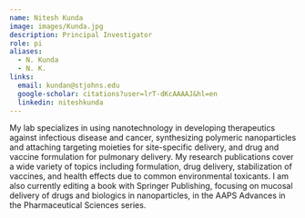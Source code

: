 ```yaml
---
name: Nitesh Kunda
image: images/Kunda.jpg
description: Principal Investigator
role: pi
aliases:
  - N. Kunda
  - N. K.
links:
  email: kundan@stjohns.edu
  google-scholar: citations?user=lrT-dKcAAAAJ&hl=en 
  linkedin: niteshkunda
---
```


My lab specializes in using nanotechnology in developing therapeutics against infectious disease and cancer, synthesizing polymeric nanoparticles and attaching targeting moieties for site-specific delivery, and drug and vaccine formulation for pulmonary delivery. My research publications cover a wide variety of topics including formulation, drug delivery, stabilization of vaccines, and health effects due to common environmental toxicants. I am also currently editing a book with Springer Publishing, focusing on mucosal delivery of drugs and biologics in nanoparticles, in the AAPS Advances in the Pharmaceutical Sciences series.
